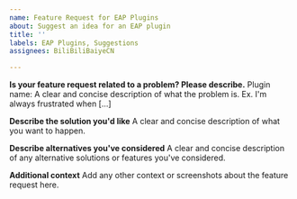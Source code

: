 ```yaml
---
name: Feature Request for EAP Plugins
about: Suggest an idea for an EAP plugin
title: ''
labels: EAP Plugins, Suggestions
assignees: BiliBiliBaiyeCN

---
```


**Is your feature request related to a problem? Please describe.**
Plugin name:
A clear and concise description of what the problem is. Ex. I'm always frustrated when [...]

**Describe the solution you'd like**
A clear and concise description of what you want to happen.

**Describe alternatives you've considered**
A clear and concise description of any alternative solutions or features you've considered.

**Additional context**
Add any other context or screenshots about the feature request here.
